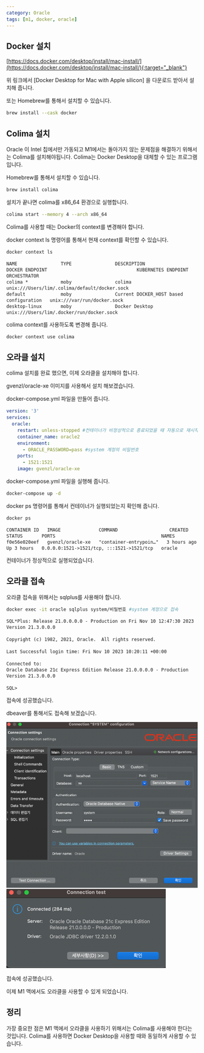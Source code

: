```yaml
---
category: Oracle
tags: [m1, docker, oracle]
---
```



## Docker 설치 
[https://docs.docker.com/desktop/install/mac-install/](https://docs.docker.com/desktop/install/mac-install/){:target="_blank"}

위 링크에서  [Docker Desktop for Mac with Apple silicon] 을 다운로드 받아서 설치해 줍니다.

또는 Homebrew를 통해서 설치할 수 있습니다.
``` bash
brew install --cask docker
```

## Colima 설치
Oracle 이 Intel 칩에서만 가동되고 M1에서는 돌아가지 않는 문제점을 해결하기 위해서는 Colima를 설치해야됩니다.
Colima는 Docker Desktop을 대체할 수 있는 프로그램입니다.

Homebrew를 통해서 설치할 수 있습니다.

``` bash
brew install colima
```
설치가 끝나면 colima를 x86_64 환경으로 실행합니다.
``` bash
colima start --memory 4 --arch x86_64
```

Colima를 사용할 때는 Docker의 context를 변경해야 합니다.

docker context ls 명령어를 통해서 현재 context를 확인할 수 있습니다.
``` bash
docker context ls
```
``` 
NAME                TYPE                DESCRIPTION                               DOCKER ENDPOINT                                 KUBERNETES ENDPOINT   ORCHESTRATOR
colima *            moby                colima                                    unix:///Users/lim/.colima/default/docker.sock                         
default             moby                Current DOCKER_HOST based configuration   unix:///var/run/docker.sock                                           
desktop-linux       moby                Docker Desktop                            unix:///Users/lim/.docker/run/docker.sock                             
```

colima context를 사용하도록 변경해 줍니다.

``` bash
docker context use colima
```


## 오라클 설치 
colima 설치를 완료 했으면, 이제 오라클을 설치해야 합니다.

gvenzl/oracle-xe 이미지를 사용해서 설치 해보겠습니다.

docker-compose.yml 파일을 만들어 줍니다.

``` yml
version: '3'
services:
  oracle:
    restart: unless-stopped #컨테이너가 비정상적으로 종료되었을 때 자동으로 재시작
    container_name: oracle2
    environment:
      - ORACLE_PASSWORD=pass #system 계정의 비밀번호
    ports:
      - 1521:1521
    image: gvenzl/oracle-xe
```

docker-compose.yml 파일을 실행해 줍니다.
``` bash
docker-compose up -d
```

docker ps 명령어를 통해서 컨테이너가 실행되었는지 확인해 줍니다.
``` bash
docker ps
```

```
CONTAINER ID   IMAGE              COMMAND                   CREATED       STATUS       PORTS                                       NAMES
f0e56e020eef   gvenzl/oracle-xe   "container-entrypoin…"   3 hours ago   Up 3 hours   0.0.0.0:1521->1521/tcp, :::1521->1521/tcp   oracle
```

컨테이너가 정상적으로 실행되었습니다.

## 오라클 접속

오라클 접속을 위해서는 sqlplus를 사용해야 합니다.

``` bash
docker exec -it oracle sqlplus system/비밀번호 #system 계정으로 접속
```
```
SQL*Plus: Release 21.0.0.0.0 - Production on Fri Nov 10 12:47:30 2023
Version 21.3.0.0.0

Copyright (c) 1982, 2021, Oracle.  All rights reserved.

Last Successful login time: Fri Nov 10 2023 10:20:11 +00:00

Connected to:
Oracle Database 21c Express Edition Release 21.0.0.0.0 - Production
Version 21.3.0.0.0

SQL> 

```
접속에 성공했습니다.

dbeaver를 통해서도 접속해 보겠습니다.

![오라클 접속](/assets/img/post/2023-11-10/img.png)
![오라클 접속 성공](/assets/img/post/2023-11-10/img_1.png)

접속에 성공했습니다.


이제 M1 맥에서도 오라클을 사용할 수 있게 되었습니다.

## 정리
가장 중요한 점은 M1 맥에서 오라클을 사용하기 위해서는 Colima를 사용해야 한다는 것입니다.
Colima를 사용하면 Docker Desktop을 사용할 때와 동일하게 사용할 수 있습니다.



